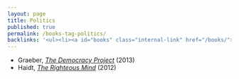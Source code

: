 ```yaml
---
layout: page
title: Politics
published: true
permalink: /books-tag-politics/
backlinks: '<ul><li><a id="books" class="internal-link" href="/books/">Books</a></li></ul>'
---
```


* Graeber, _<a id="graeber-democracy-project" class="internal-link" href="/graeber-democracy-project/">The Democracy Project</a>_ (2013) 
* Haidt, _<a id="haidt-righteous-mind" class="internal-link" href="/haidt-righteous-mind/">The Righteous Mind</a>_ (2012) 
